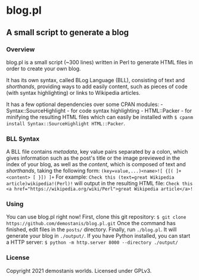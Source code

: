# blog.pl
## A small script to generate a blog

### Overview

blog.pl is a small script (~300 lines) written in Perl
to generate HTML files in order to create your own blog.

It has its own syntax, called BLog Language (BLL), consisting
of text and *shorthands*, providing ways to add easily content,
such as pieces of code (with syntax highlighting) or links to
Wikipedia articles.

It has a few optional dependencies over some CPAN modules:
	- Syntax::SourceHighlight - for code syntax highlighting
	- HTML::Packer - for minifying the resulting HTML files
which can easily be installed with
`$ cpanm install Syntax::SourceHighlight HTML::Packer`.

### BLL Syntax

A BLL file contains *metadata*, key value pairs separated by
a colon, which gives information such as the post's title or
the image previewed in the index of your blog, as well as the
*content*, which is composed of text and *shorthands*, taking
the following form:
`(key=value,...)<name>![ {[( ]+ <content> [ }]) ]+` 
For example:
`Check this (text=great Wikipedia article)wikipedia!(Perl)!`
will output in the resulting HTML file:
`Check this <a href="https://wikipedia.org/wiki/Perl">great Wikipedia article</a>!`

### Using
You can use blog.pl right now! First, clone this git repository:
`$ git clone https://github.com/demostanis/blog.pl.git`
Once the command has finished, edit files in the `posts/` directory.
Finally, run `./blog.pl`. It will generate your blog in `./output/`.
If you have Python installed, you can start a HTTP server:
`$ python -m http.server 8000 --directory ./output/`

### License
Copyright 2021 demostanis worlds. Licensed under GPLv3.

